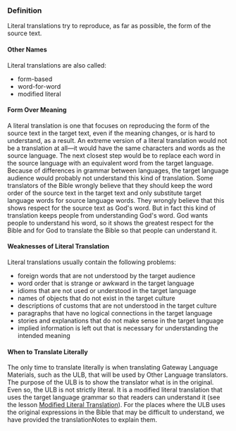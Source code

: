 
### Definition

Literal translations try to reproduce, as far as possible, the form of the source text.

#### Other Names

Literal translations are also called:

* form-based
* word-for-word
* modified literal

#### Form Over Meaning

A literal translation is one that focuses on reproducing the form of the source text in the target text, even if the meaning changes, or is hard to understand, as a result. An extreme version of a literal translation would not be a translation at all—it would have the same characters and words as the source language. The next closest step would be to replace each word in the source language with an equivalent word from the target language. Because of differences in grammar between languages, the target language audience would probably not understand this kind of translation. Some translators of the Bible wrongly believe that they should keep the word order of the source text in the target text and only substitute target language words for source language words. They wrongly believe that this shows respect for the source text as God's word. But in fact this kind of translation keeps people from understanding God's word. God wants people to understand his word, so it shows the greatest respect for the Bible and for God to translate the Bible so that people can understand it.

#### Weaknesses of Literal Translation

Literal translations usually contain the following problems: 

* foreign words that are not understood by the target audience
* word order that is strange or awkward in the target language
* idioms that are not used or understood in the target language
* names of objects that do not exist in the target culture
* descriptions of customs that are not understood in the target culture
* paragraphs that have no logical connections in the target language
* stories and explanations that do not make sense in the target language
* implied information is left out that is necessary for understanding the intended meaning

#### When to Translate Literally

The only time to translate literally is when translating Gateway Language Materials, such as the ULB, that will be used by Other Language translators. The purpose of the ULB is to show the translator what is in the original. Even so, the ULB is not strictly literal. It is a modified literal translation that uses the target language grammar so that readers can understand it (see the lesson [Modified Literal Translation](../translate-modifyliteral/01.md)). For the places where the ULB uses the original expressions in the Bible that may be difficult to understand, we have provided the translationNotes to explain them.